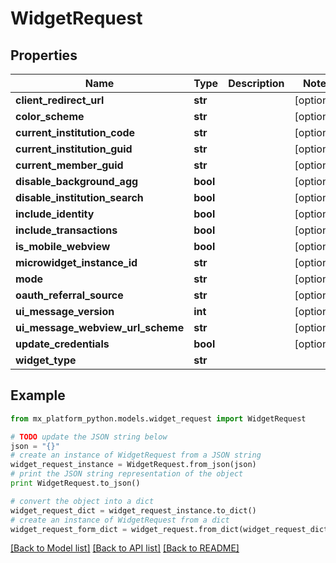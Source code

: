# WidgetRequest


## Properties
Name | Type | Description | Notes
------------ | ------------- | ------------- | -------------
**client_redirect_url** | **str** |  | [optional] 
**color_scheme** | **str** |  | [optional] 
**current_institution_code** | **str** |  | [optional] 
**current_institution_guid** | **str** |  | [optional] 
**current_member_guid** | **str** |  | [optional] 
**disable_background_agg** | **bool** |  | [optional] 
**disable_institution_search** | **bool** |  | [optional] 
**include_identity** | **bool** |  | [optional] 
**include_transactions** | **bool** |  | [optional] 
**is_mobile_webview** | **bool** |  | [optional] 
**microwidget_instance_id** | **str** |  | [optional] 
**mode** | **str** |  | [optional] 
**oauth_referral_source** | **str** |  | [optional] 
**ui_message_version** | **int** |  | [optional] 
**ui_message_webview_url_scheme** | **str** |  | [optional] 
**update_credentials** | **bool** |  | [optional] 
**widget_type** | **str** |  | 

## Example

```python
from mx_platform_python.models.widget_request import WidgetRequest

# TODO update the JSON string below
json = "{}"
# create an instance of WidgetRequest from a JSON string
widget_request_instance = WidgetRequest.from_json(json)
# print the JSON string representation of the object
print WidgetRequest.to_json()

# convert the object into a dict
widget_request_dict = widget_request_instance.to_dict()
# create an instance of WidgetRequest from a dict
widget_request_form_dict = widget_request.from_dict(widget_request_dict)
```
[[Back to Model list]](../README.md#documentation-for-models) [[Back to API list]](../README.md#documentation-for-api-endpoints) [[Back to README]](../README.md)


